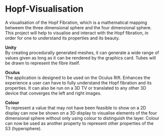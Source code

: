 # Hopf-Visualisation
A visualisation of the Hopf Fibration, which is a mathematical mapping betweem the three dimensional sphere and the four dimensional sphere.
This project will help to visualise and interact with the Hopf fibration, in order for one to understand its properties and its beauty.

<b>Unity</b><br>
By creating procedurally generated meshes, it can generate a wide range of values given as long as it can be rendered by the graphics card. Tubes will be drawn to represent the fibre itself.

<b>Oculus</b><br>
The application is designed to be used on the Oculus Rift. Enhances the experience a user can have to fully understand the Hopf fibration and its properties. It can also be run on a 3D TV or translated to any other 3D device that converges the left and right images.

<b>Colour</b><br>
To represent a value that may not have been feasible to show on a 2D display can now be shown on a 3D display to visualise elements of the four dimensional sphere without only using colour to distinguish the layer. Colour can now be used as another property to represent other properties of the S3 (hypersphere).

